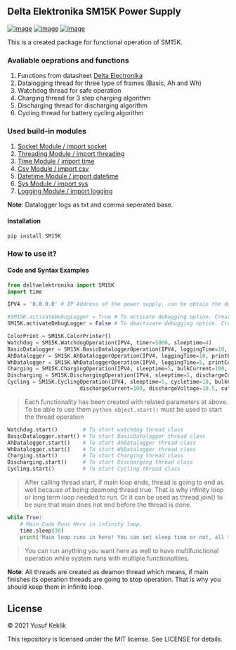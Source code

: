 ## Delta Elektronika SM15K Power Supply


[![image](https://img.shields.io/badge/Python-v.3.9.1-blue)](https://www.python.org/downloads/)
[![image](https://img.shields.io/badge/GitHUB-SM15K-green)](https://github.com/keklikyusuf/DeltaElektronika)
[![image](https://img.shields.io/badge/Pypi-SM15K-red)](https://pypi.org/project/SM15K/)


This is a created package for functional operation of SM15K.

### Avaliable oeprations and functions
1. Functions from datasheet [Delta Electronika](https://www.delta-elektronika.nl/upload/MANUAL_ETHERNET_AND_SEQUENCER_PROGRAMMING_SM15K.pdf)
2. Datalogging thread for three type of frames (Basic, Ah and Wh)
3. Watchdog thread for safe operation
4. Charging thread for 3 step charging algorithm
5. Discharging thread for discharging algorithm
6. Cycling thread for battery cycling algorithm

### Used build-in modules
1. [Socket Module / import socket](https://docs.python.org/3/library/socket.htmll)
2. [Threading Module / import threading](https://docs.python.org/3/library/threading.html)
3. [Time Module / import time](https://docs.python.org/3/library/time.html)
4. [Csv Module / import csv](https://docs.python.org/3/library/csv.html)
5. [Datetime Module / import datetime](https://docs.python.org/3/library/datetime.html)
6. [Sys Module / import sys](https://docs.python.org/3/library/sys.html)
7. [Logging Module / import logging](https://docs.python.org/3/howto/logging.html)

__Note__: Datalogger logs as txt and comma seperated base.

#### Installation
```pip install SM15K```


### How to use it?
#### Code and Syntax Examples
```python
from deltaelektronika import SM15K
import time
```

```python
IPV4 = '0.0.0.0' # IP Address of the power supply, can be obtain the device itself.

#SM15K.activateDebugLogger = True # To activate debugging option. Creates systemlog file and logs everything
SM15K.activateDebugLogger = False # To deactivate debugging option. Creates systemlog file and logs everything

ColorPrint = SM15K.ColorPrinter()
Watchdog = SM15K.WatchdogOperation(IPV4, timer=5000, sleeptime=4)                               # Be sure timer is higher than sleeptime of the thread
BasicDatalogger = SM15K.BasicDataloggerOperation(IPV4, loggingTime=10, printColor= 'purple')    # Default color is green, available colors are: purple, blue, cyan, green, yellow, red and normal
AhDatalogger = SM15K.AhDataloggerOperation(IPV4, loggingTime=10, printColor= 'red')             # Default color is green, available colors are: purple, blue, cyan, green, yellow, red and normal
WhDatalogger = SM15K.WhDataloggerOperation(IPV4, loggingTime=5, printColor='blue')              # Default color is green, available colors are: purple, blue, cyan, green, yellow, red and normal
Charging = SM15K.ChargingOperation(IPV4, sleeptime=5, bulkCurrent=100, bulkVoltage= 14.5, floatVoltage=13.8, floatTime=300 )
Discharging = SM15K.DischargingOperation(IPV4, sleeptime=5, dischargeCurrent=100, dischargeVoltage=10.5, cutoffCurrent=2)
Cycling = SM15K.CyclingOperation(IPV4, sleeptime=5, cycletime=10, bulkCurrent=100, bulkVoltage=14.5, floatVoltage=13.8, floatTime=300,
                       dischargeCurrent=100, dischargeVoltage=10.5, cutoffCurrent=2, restTime=30)
```
> Each functionality has been created with related parameters at above.  
> To be able to use them ```python object.start()``` must be used to start the thread operation
```python
Watchdog.start()        # To start watchdog thread class
BasicDatalogger.start() # To start BasicDatalogger thread class
AhDatalogger.start()    # To start AhDatalogger thread class
WhDatalogger.start()    # To start WhDatalogger thread class
Charging.start()        # To start Charging thread class
Discharging.start()     # To start Discharging thread class
Cycling.start()         # To start Cycling thread class
```
> After calling thread start, if main loop ends, thread is going to end as well
> because of being deamong thread true. That is why infinity loop or long term loop needed to run.
> Or it can be used as thread.join() to be sure that main does not end before the thread is done.
```python
while True:
    # Main Code Runs Here in infinity loop.
    time.sleep(30)
    print('Main loop runs in here! You can set sleep time or not, all threads are going to run when their sleep time is done!')
```
> You can run anything you want here as well to have multifunctional operation while system runs with multiple functionalities.
>
__Note__: All threads are created as deamon thread which means, if main finishes its operation
threads are going to stop operation. That is why you should keep them in infinite loop.

## License

© 2021 Yusuf Keklik

This repository is licensed under the MIT license. See LICENSE for details.
